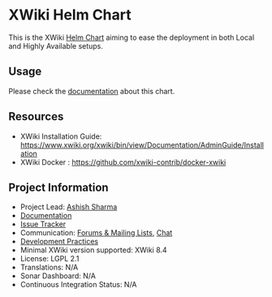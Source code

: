 # XWiki Helm Chart

This is the XWiki [Helm Chart](https://helm.sh/) aiming to ease the deployment in both Local and Highly Available setups.  

## Usage

Please check the [documentation](https://extensions.xwiki.org/xwiki/bin/view/Extension/XWikiHelm/) about this chart. 

## Resources

* XWiki Installation Guide: https://www.xwiki.org/xwiki/bin/view/Documentation/AdminGuide/Installation
* XWiki Docker : https://github.com/xwiki-contrib/docker-xwiki

## Project Information

* Project Lead: [Ashish Sharma](https://www.xwiki.org/xwiki/bin/view/XWiki/ashish932)
* [Documentation](https://extensions.xwiki.org/xwiki/bin/view/Extension/XWikiHelm/)
* [Issue Tracker](http://jira.xwiki.org/browse/HELM)
* Communication: [Forums & Mailing Lists](https://dev.xwiki.org/xwiki/bin/view/Community/Discuss), [Chat](https://dev.xwiki.org/xwiki/bin/view/Community/Chat)
* [Development Practices](http://dev.xwiki.org)
* Minimal XWiki version supported: XWiki 8.4
* License: LGPL 2.1
* Translations: N/A
* Sonar Dashboard: N/A
* Continuous Integration Status: N/A
